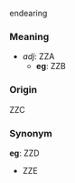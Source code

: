 endearing
### Meaning
+ _adj_: ZZA
	+ __eg__: ZZB

### Origin

ZZC

### Synonym

__eg__: ZZD

+ ZZE


